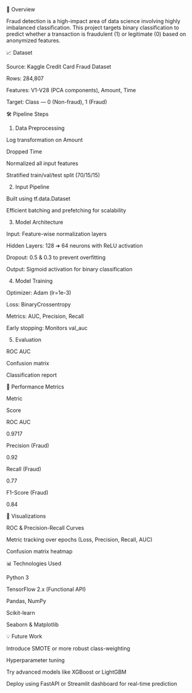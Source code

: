 

🔎 Overview

Fraud detection is a high-impact area of data science involving highly imbalanced classification. This project targets binary classification to predict whether a transaction is fraudulent (1) or legitimate (0) based on anonymized features.

📈 Dataset

Source: Kaggle Credit Card Fraud Dataset

Rows: 284,807

Features: V1-V28 (PCA components), Amount, Time

Target: Class — 0 (Non-fraud), 1 (Fraud)



🛠️ Pipeline Steps

1. Data Preprocessing

Log transformation on Amount

Dropped Time

Normalized all input features

Stratified train/val/test split (70/15/15)

2. Input Pipeline

Built using tf.data.Dataset

Efficient batching and prefetching for scalability

3. Model Architecture

Input: Feature-wise normalization layers

Hidden Layers: 128 ➔ 64 neurons with ReLU activation

Dropout: 0.5 & 0.3 to prevent overfitting

Output: Sigmoid activation for binary classification

4. Model Training

Optimizer: Adam (lr=1e-3)

Loss: BinaryCrossentropy

Metrics: AUC, Precision, Recall

Early stopping: Monitors val_auc

5. Evaluation

ROC AUC

Confusion matrix

Classification report

🔬 Performance Metrics

Metric

Score

ROC AUC

0.9717

Precision (Fraud)

0.92

Recall (Fraud)

0.77

F1-Score (Fraud)

0.84



🌟 Visualizations

ROC & Precision-Recall Curves

Metric tracking over epochs (Loss, Precision, Recall, AUC)

Confusion matrix heatmap

📊 Technologies Used

Python 3

TensorFlow 2.x (Functional API)

Pandas, NumPy

Scikit-learn

Seaborn & Matplotlib

💡 Future Work

Introduce SMOTE or more robust class-weighting

Hyperparameter tuning

Try advanced models like XGBoost or LightGBM

Deploy using FastAPI or Streamlit dashboard for real-time prediction
